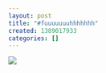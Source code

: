 ```yaml
---
layout: post
title: "#fuuuuuuuhhhhhhh"
created: 1389017933
categories: []
---
```

<img src="http://25.media.tumblr.com/a5d7fceb165fe6ab5c184609b0f79657/tumblr_myzh3h1Vl51rsr8w3o1_500.jpg"/><br/><br/>
